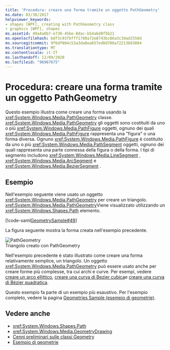 ```yaml
---
title: 'Procedura: creare una forma tramite un oggetto PathGeometry'
ms.date: 03/30/2017
helpviewer_keywords:
- shapes [WPF], creating with PathGeometry class
- graphics [WPF], shapes
ms.assetid: 49a4a8b7-e738-45be-8dac-b54a6d8f5b21
ms.openlocfilehash: bdf3c937bfff1780a72e8743bc86a3c3dad2558d
ms.sourcegitcommit: 9f6df084c53a3da0ea657ed0d708a72213683084
ms.translationtype: MT
ms.contentlocale: it-IT
ms.lasthandoff: 12/09/2020
ms.locfileid: "96967675"
---
```

# <a name="how-to-create-a-shape-by-using-a-pathgeometry"></a>Procedura: creare una forma tramite un oggetto PathGeometry
Questo esempio illustra come creare una forma usando la <xref:System.Windows.Media.PathGeometry> classe. <xref:System.Windows.Media.PathGeometry> gli oggetti sono costituiti da uno o più <xref:System.Windows.Media.PathFigure> oggetti, ognuno dei quali <xref:System.Windows.Media.PathFigure> rappresenta una "figura" o una forma diversa. Ognuno <xref:System.Windows.Media.PathFigure> è costituito da uno o più <xref:System.Windows.Media.PathSegment> oggetti, ognuno dei quali rappresenta una parte connessa della figura o della forma. I tipi di segmento includono <xref:System.Windows.Media.LineSegment> , <xref:System.Windows.Media.ArcSegment> e <xref:System.Windows.Media.BezierSegment> .  
  
## <a name="example"></a>Esempio  
 Nell'esempio seguente viene usato un oggetto <xref:System.Windows.Media.PathGeometry> per creare un triangolo. <xref:System.Windows.Media.PathGeometry>Viene visualizzato utilizzando un <xref:System.Windows.Shapes.Path> elemento.  
  
 [!code-xaml[GeometrySample#49](~/samples/snippets/csharp/VS_Snippets_Wpf/GeometrySample/CS/pathgeometryexample.xaml#49)]  
  
 La figura seguente mostra la forma creata nell'esempio precedente.  
  
 ![PathGeometry](./media/wcpsdk-graphicsmm-pathgeometry-triangle.gif "wcpsdk_graphicsmm_pathgeometry_triangle")  
Triangolo creato con PathGeometry  
  
 Nell'esempio precedente è stato illustrato come creare una forma relativamente semplice, un triangolo. Un oggetto <xref:System.Windows.Media.PathGeometry> può essere usato anche per creare forme più complesse, tra cui archi e curve. Per esempi, vedere [creare un arco ellittico](how-to-create-an-elliptical-arc.md), [creare una curva di Bezier cubica](how-to-create-a-cubic-bezier-curve.md)e [creare una curva di Bézier quadratica](how-to-create-a-quadratic-bezier-curve.md).  
  
 Questo esempio fa parte di un esempio più esaustivo. Per l'esempio completo, vedere la pagina [Geometries Sample (esempio di geometrie)](https://github.com/Microsoft/WPF-Samples/tree/master/Graphics/Geometry).  
  
## <a name="see-also"></a>Vedere anche

- <xref:System.Windows.Shapes.Path>
- <xref:System.Windows.Media.GeometryDrawing>
- [Cenni preliminari sulle classi Geometry](geometry-overview.md)
- [Esempio di geometrie](https://github.com/Microsoft/WPF-Samples/tree/master/Graphics/Geometry)
